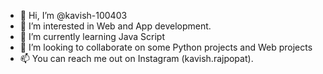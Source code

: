 - 👋 Hi, I’m @kavish-100403
- 👀 I’m interested in Web and App development.
- 🌱 I’m currently learning Java Script
- 💞️ I’m looking to collaborate on some Python projects and Web projects
- 📫 You can reach me out on Instagram (kavish.rajpopat).

<!---
kavish-100403/kavish-100403 is a ✨ special ✨ repository because its `README.md` (this file) appears on your GitHub profile.
You can click the Preview link to take a look at your changes.
--->
